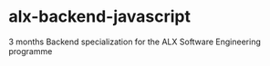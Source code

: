 # alx-backend-javascript
3 months Backend specialization for the ALX Software Engineering programme 
